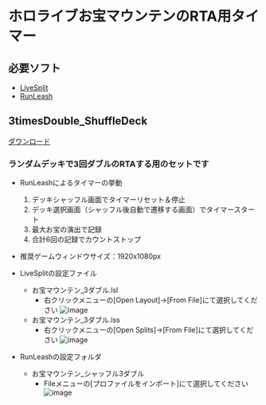 # ホロライブお宝マウンテンのRTA用タイマー

## 必要ソフト
- [LiveSplit](https://livesplit.org/downloads/)
- [RunLeash](https://autosplithelper-firebase.web.app/docs/02install/)

## 3timesDouble_ShuffleDeck
[ダウンロード](https://github.com/lotus0509ch/hololiveTreasureMountain_RTAstopwatch/raw/refs/heads/main/3timesDouble_ShuffleDeck.zip)

### ランダムデッキで3回ダブルのRTAする用のセットです
- RunLeashによるタイマーの挙動
  1. デッキシャッフル画面でタイマーリセット＆停止
  2. デッキ選択画面（シャッフル後自動で遷移する画面）でタイマースタート
  3. 最大お宝の演出で記録
  4. 合計6回の記録でカウントストップ
- 推奨ゲームウィンドウサイズ：1920x1080px

- LiveSplitの設定ファイル
  - お宝マウンテン_3ダブル.lsl
    - 右クリックメニューの[Open Layout]->[From File]にて選択してください
      ![image](https://github.com/user-attachments/assets/68e6e0e2-82d5-4138-a5d6-4f19d2f64cdf)
  - お宝マウンテン_3ダブル.lss
    - 右クリックメニューの[Open Splits]->[From File]にて選択してください
      ![image](https://github.com/user-attachments/assets/3a2a8518-679e-421d-9886-432f97847544)
- RunLeashの設定フォルダ
  - お宝マウンテン_シャッフル3ダブル
    - Fileメニューの[プロファイルをインポート]にて選択してください
      ![image](https://github.com/user-attachments/assets/bf754802-7429-4620-9a86-b688d8d9a579)
